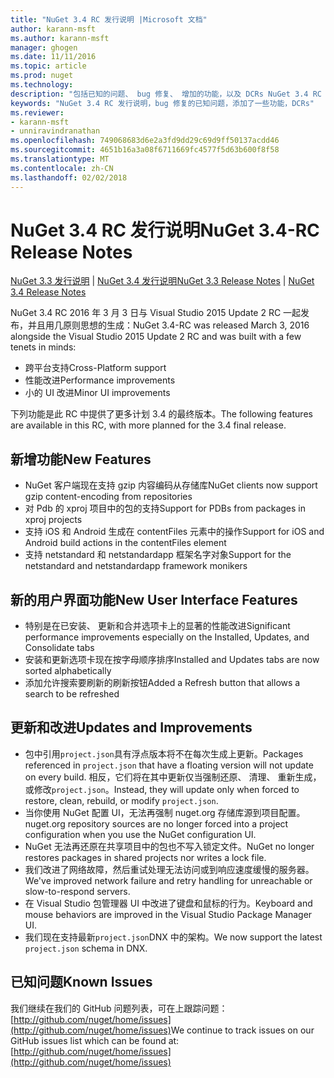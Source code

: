```yaml
---
title: "NuGet 3.4 RC 发行说明 |Microsoft 文档"
author: karann-msft
ms.author: karann-msft
manager: ghogen
ms.date: 11/11/2016
ms.topic: article
ms.prod: nuget
ms.technology: 
description: "包括已知的问题、 bug 修复、 增加的功能，以及 DCRs NuGet 3.4 RC 的发行说明。"
keywords: "NuGet 3.4 RC 发行说明，bug 修复的已知问题，添加了一些功能，DCRs"
ms.reviewer:
- karann-msft
- unniravindranathan
ms.openlocfilehash: 749068683d6e2a3fd9dd29c69d9ff50137acdd46
ms.sourcegitcommit: 4651b16a3a08f6711669fc4577f5d63b600f8f58
ms.translationtype: MT
ms.contentlocale: zh-CN
ms.lasthandoff: 02/02/2018
---
```

# <a name="nuget-34-rc-release-notes"></a><span data-ttu-id="87f1f-104">NuGet 3.4 RC 发行说明</span><span class="sxs-lookup"><span data-stu-id="87f1f-104">NuGet 3.4-RC Release Notes</span></span>

<span data-ttu-id="87f1f-105">[NuGet 3.3 发行说明](../release-notes/nuget-3.3.md) | [NuGet 3.4 发行说明](../release-notes/nuget-3.4.md)</span><span class="sxs-lookup"><span data-stu-id="87f1f-105">[NuGet 3.3 Release Notes](../release-notes/nuget-3.3.md) | [NuGet 3.4 Release Notes](../release-notes/nuget-3.4.md)</span></span>

<span data-ttu-id="87f1f-106">NuGet 3.4 RC 2016 年 3 月 3 日与 Visual Studio 2015 Update 2 RC 一起发布，并且用几原则思想的生成：</span><span class="sxs-lookup"><span data-stu-id="87f1f-106">NuGet 3.4-RC was released March 3, 2016 alongside the Visual Studio 2015 Update 2 RC and was built with a few tenets in minds:</span></span>

* <span data-ttu-id="87f1f-107">跨平台支持</span><span class="sxs-lookup"><span data-stu-id="87f1f-107">Cross-Platform support</span></span>
* <span data-ttu-id="87f1f-108">性能改进</span><span class="sxs-lookup"><span data-stu-id="87f1f-108">Performance improvements</span></span>
* <span data-ttu-id="87f1f-109">小的 UI 改进</span><span class="sxs-lookup"><span data-stu-id="87f1f-109">Minor UI improvements</span></span>

<span data-ttu-id="87f1f-110">下列功能是此 RC 中提供了更多计划 3.4 的最终版本。</span><span class="sxs-lookup"><span data-stu-id="87f1f-110">The following features are available in this RC, with more planned for the 3.4 final release.</span></span>

## <a name="new-features"></a><span data-ttu-id="87f1f-111">新增功能</span><span class="sxs-lookup"><span data-stu-id="87f1f-111">New Features</span></span>

* <span data-ttu-id="87f1f-112">NuGet 客户端现在支持 gzip 内容编码从存储库</span><span class="sxs-lookup"><span data-stu-id="87f1f-112">NuGet clients now support gzip content-encoding from repositories</span></span>
* <span data-ttu-id="87f1f-113">对 Pdb 的 xproj 项目中的包的支持</span><span class="sxs-lookup"><span data-stu-id="87f1f-113">Support for PDBs from packages in xproj projects</span></span>
* <span data-ttu-id="87f1f-114">支持 iOS 和 Android 生成在 contentFiles 元素中的操作</span><span class="sxs-lookup"><span data-stu-id="87f1f-114">Support for iOS and Android build actions in the contentFiles element</span></span>
* <span data-ttu-id="87f1f-115">支持 netstandard 和 netstandardapp 框架名字对象</span><span class="sxs-lookup"><span data-stu-id="87f1f-115">Support for the netstandard and netstandardapp framework monikers</span></span>

## <a name="new-user-interface-features"></a><span data-ttu-id="87f1f-116">新的用户界面功能</span><span class="sxs-lookup"><span data-stu-id="87f1f-116">New User Interface Features</span></span>

* <span data-ttu-id="87f1f-117">特别是在已安装、 更新和合并选项卡上的显著的性能改进</span><span class="sxs-lookup"><span data-stu-id="87f1f-117">Significant performance improvements especially on the Installed, Updates, and Consolidate tabs</span></span>
* <span data-ttu-id="87f1f-118">安装和更新选项卡现在按字母顺序排序</span><span class="sxs-lookup"><span data-stu-id="87f1f-118">Installed and Updates tabs are now sorted alphabetically</span></span>
* <span data-ttu-id="87f1f-119">添加允许搜索要刷新的刷新按钮</span><span class="sxs-lookup"><span data-stu-id="87f1f-119">Added a Refresh button that allows a search to be refreshed</span></span>

## <a name="updates-and-improvements"></a><span data-ttu-id="87f1f-120">更新和改进</span><span class="sxs-lookup"><span data-stu-id="87f1f-120">Updates and Improvements</span></span>

* <span data-ttu-id="87f1f-121">包中引用`project.json`具有浮点版本将不在每次生成上更新。</span><span class="sxs-lookup"><span data-stu-id="87f1f-121">Packages referenced in `project.json` that have a floating version will not update on every build.</span></span> <span data-ttu-id="87f1f-122">相反，它们将在其中更新仅当强制还原、 清理、 重新生成，或修改`project.json`。</span><span class="sxs-lookup"><span data-stu-id="87f1f-122">Instead, they will update only when forced to restore, clean, rebuild, or modify `project.json`.</span></span>
* <span data-ttu-id="87f1f-123">当你使用 NuGet 配置 UI，无法再强制 nuget.org 存储库源到项目配置。</span><span class="sxs-lookup"><span data-stu-id="87f1f-123">nuget.org repository sources are no longer forced into a project configuration when you use the NuGet configuration UI.</span></span>
* <span data-ttu-id="87f1f-124">NuGet 无法再还原在共享项目中的包也不写入锁定文件。</span><span class="sxs-lookup"><span data-stu-id="87f1f-124">NuGet no longer restores packages in shared projects nor writes a lock file.</span></span>
* <span data-ttu-id="87f1f-125">我们改进了网络故障，然后重试处理无法访问或到响应速度缓慢的服务器。</span><span class="sxs-lookup"><span data-stu-id="87f1f-125">We've improved network failure and retry handling for unreachable or slow-to-respond servers.</span></span>
* <span data-ttu-id="87f1f-126">在 Visual Studio 包管理器 UI 中改进了键盘和鼠标的行为。</span><span class="sxs-lookup"><span data-stu-id="87f1f-126">Keyboard and mouse behaviors are improved in the Visual Studio Package Manager UI.</span></span>
* <span data-ttu-id="87f1f-127">我们现在支持最新`project.json`DNX 中的架构。</span><span class="sxs-lookup"><span data-stu-id="87f1f-127">We now support the latest `project.json` schema in DNX.</span></span>

## <a name="known-issues"></a><span data-ttu-id="87f1f-128">已知问题</span><span class="sxs-lookup"><span data-stu-id="87f1f-128">Known Issues</span></span>

<span data-ttu-id="87f1f-129">我们继续在我们的 GitHub 问题列表，可在上跟踪问题： [http://github.com/nuget/home/issues](http://github.com/nuget/home/issues)</span><span class="sxs-lookup"><span data-stu-id="87f1f-129">We continue to track issues on our GitHub issues list which can be found at: [http://github.com/nuget/home/issues](http://github.com/nuget/home/issues)</span></span>